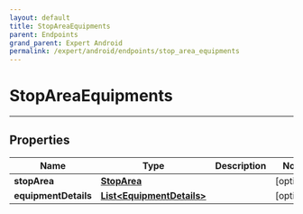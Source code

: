 ```yaml
---
layout: default
title: StopAreaEquipments
parent: Endpoints
grand_parent: Expert Android
permalink: /expert/android/endpoints/stop_area_equipments
---
```


# StopAreaEquipments

---

## Properties

| Name | Type | Description | Notes
| ------------ | ------------- | ------------- | -------------
**stopArea** | [**StopArea**](/navitia_sdk_docs/expert/android/endpoints/stop_area) |  |  [optional]
**equipmentDetails** | [**List&lt;EquipmentDetails&gt;**](/navitia_sdk_docs/expert/android/endpoints/equipment_details) |  |  [optional]



